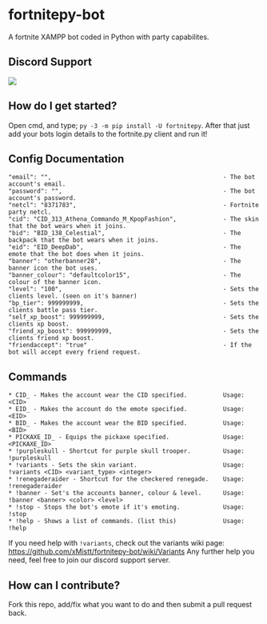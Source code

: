 # fortnitepy-bot
A fortnite XAMPP bot coded in Python with party capabilites.

## Discord Support
<a href="https://discord.gg/9y9Sqt2"><img src="https://i.imgur.com/wWTDpdl.png"></a>

## How do I get started?

Open cmd, and type; ```py -3 -m pip install -U fortnitepy```.
After that just add your bots login details to the fortnite.py client and run it!

## Config Documentation
```
"email": "",                                                - The bot account's email.
"password": "",                                             - The bot account's password.
"netcl": "8371783",                                         - Fortnite party netcl.
"cid": "CID_313_Athena_Commando_M_KpopFashion",             - The skin that the bot wears when it joins.
"bid": "BID_138_Celestial",                                 - The backpack that the bot wears when it joins.
"eid": "EID_DeepDab",                                       - The emote that the bot does when it joins.
"banner": "otherbanner28",                                  - The banner icon the bot uses.
"banner_colour": "defaultcolor15",                          - The colour of the banner icon.
"level": "100",                                             - Sets the clients level. (seen on it's banner)
"bp_tier": 999999999,                                       - Sets the clients battle pass tier.
"self_xp_boost": 999999999,                                 - Sets the clients xp boost. 
"friend_xp_boost": 999999999,                               - Sets the clients friend xp boost.
"friendaccept": "true"                                      - If the bot will accept every friend request.
```

## Commands
```
* CID_ - Makes the account wear the CID specified.          Usage: <CID>
* EID_ - Makes the account do the emote specified.          Usage: <EID>
* BID_ - Makes the account wear the BID specified.          Usage: <BID>
* PICKAXE_ID_ - Equips the pickaxe specified.               Usage: <PICKAXE_ID>
* !purpleskull - Shortcut for purple skull trooper.         Usage: !purpleskull
* !variants - Sets the skin variant.                        Usage: !variants <CID> <variant_type> <integer>
* !renegaderaider - Shortcut for the checkered renegade.    Usage: !renegaderaider
* !banner - Set's the accounts banner, colour & level.      Usage: !banner <banner> <color> <level>
* !stop - Stops the bot's emote if it's emoting.            Usage: !stop
* !help - Shows a list of commands. (list this)             Usage: !help
```

If you need help with ``!variants``, check out the variants wiki page: https://github.com/xMistt/fortnitepy-bot/wiki/Variants Any further help you need, feel free to join our discord support server.

## How can I contribute?
Fork this repo, add/fix what you want to do and then submit a pull request back.

